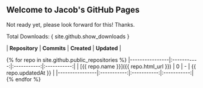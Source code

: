 ## Welcome to Jacob's GitHub Pages

Not ready yet, please look forward for this! Thanks.

Total Downloads: { site.github.show_downloads }

| **Repository** | **Commits** | **Created** | **Updated** |

{% for repo in site.github.public_repositories %}
|----------------|:-----------:|:-----------:|:-----------:|
| [{{ repo.name }}]({{ repo.html_url }}) | 0 | - | {{ repo.updatedAt }} |
|----------------|:-----------:|:-----------:|:-----------:|
{% endfor %}
